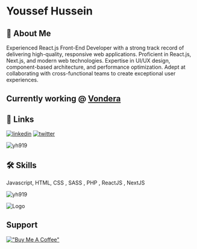 
# Youssef Hussein



## 🚀 About Me
Experienced React.js Front-End Developer with a strong track record of delivering high-quality, responsive web applications. Proficient in React.js, Next.js, and modern web technologies. Expertise in UI/UX design, component-based architecture, and performance optimization. Adept at collaborating with cross-functional teams to create exceptional user experiences.

## Currently working @ [Vondera](https://vondera.app)

## 🔗 Links
[![linkedin](https://img.shields.io/badge/linkedin-0A66C2?style=for-the-badge&logo=linkedin&logoColor=white)](https://www.linkedin.com/in/youssefhussein919)
[![twitter](https://img.shields.io/badge/twitter-1DA1F2?style=for-the-badge&logo=twitter&logoColor=white)](https://twitter.com/falconshittalks)

<p align="left"> <img src="https://komarev.com/ghpvc/?username=yh919&label=Profile%20views&color=0e75b6&style=flat" alt="yh919" /> </p>

## 🛠 Skills
Javascript, HTML, CSS , SASS ,  PHP , ReactJS , NextJS

<p><img align="center" src="https://github-readme-stats.vercel.app/api/top-langs?username=yh919&show_icons=true&locale=en&layout=compact" alt="yh919" /></p>

![Logo](https://i.imgur.com/OaDdhBo.jpg)


## Support
[!["Buy Me A Coffee"](https://www.buymeacoffee.com/assets/img/custom_images/orange_img.png)](https://www.buymeacoffee.com/yuhussein)


